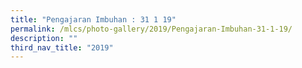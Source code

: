 ```yaml
---
title: "Pengajaran Imbuhan : 31 1 19"
permalink: /mlcs/photo-gallery/2019/Pengajaran-Imbuhan-31-1-19/
description: ""
third_nav_title: "2019"
---
```

